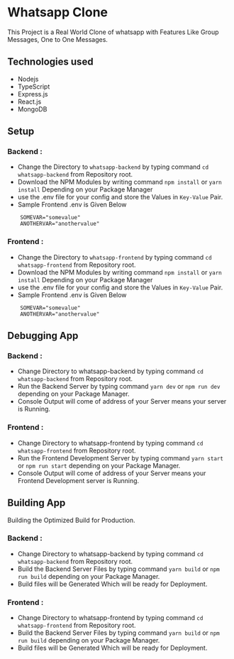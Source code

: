 # Whatsapp Clone	

This Project is a Real World Clone of whatsapp with Features Like Group Messages, One to One Messages.

## Technologies used
* Nodejs
* TypeScript
* Express.js
* React.js
* MongoDB

## Setup
### Backend :
* Change the Directory to `whatsapp-backend` by typing command `cd whatsapp-backend` from Repository root.
* Download the NPM Modules by writing command `npm install` or `yarn install` Depending on your Package Manager
* use the .env file for your config and store the Values in `Key-Value` Pair.
* Sample Frontend .env is Given Below
```
	SOMEVAR="somevalue"
	ANOTHERVAR="anothervalue"
```

### Frontend :
* Change the Directory to `whatsapp-frontend` by typing command `cd whatsapp-frontend` from Repository root.
* Download the NPM Modules by writing command `npm install` or `yarn install` Depending on your Package Manager
* use the .env file for your config and store the Values in `Key-Value` Pair.
* Sample Frontend .env is Given Below
```
	SOMEVAR="somevalue"
	ANOTHERVAR="anothervalue"
```

## Debugging App
### Backend :
* Change Directory to whatsapp-backend by typing command `cd whatsapp-backend` from Repository root.
* Run the Backend Server by typing command `yarn dev` or `npm run dev` depending on your Package Manager.
* Console Output will come of address of your Server means your server is Running.

### Frontend :
* Change Directory to whatsapp-frontend by typing command `cd whatsapp-frontend` from Repository root.
* Run the Frontend Development Server by typing command `yarn start` or `npm run start` depending on your Package Manager.
* Console Output will come of address of your Server means your Frontend Development server is Running.

## Building App
Building the Optimized Build for Production.

### Backend :

* Change Directory to whatsapp-backend by typing command `cd whatsapp-backend` from Repository root.
* Build the Backend Server Files by typing command `yarn build` or `npm run build` depending on your Package Manager.
* Build files will be Generated Which will be ready for Deployment.

### Frontend :

* Change Directory to whatsapp-frontend by typing command `cd whatsapp-frontend` from Repository root.
* Build the Backend Server Files by typing command `yarn build` or `npm run build` depending on your Package Manager.
* Build files will be Generated Which will be ready for Deployment.
